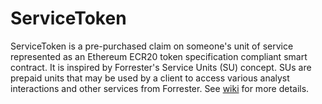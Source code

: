 # ServiceToken

ServiceToken is a pre-purchased claim on someone's unit of service represented as an Ethereum ECR20 token specification compliant smart contract. It is inspired by Forrester's Service Units (SU) concept. SUs are prepaid units that may be used by a client to access various analyst interactions and other services from Forrester. See [wiki](https://github.com/Trustology/ServiceToken/wiki) for more details.
